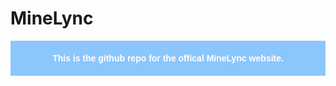 # MineLync

<p style="font-family: 'Montserrat', sans-serif; font-weight: 800; color: #fff; background-color: #8bc6fc; text-align: center; padding: 20px;">This is the github repo for the offical MineLync website.</p>
